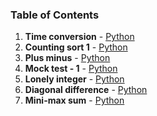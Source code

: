 ### Table of Contents
1. __Time conversion__ - [Python](Time%20Conversion.py)
1. __Counting sort 1__ - [Python](Counting%20Sort%201.py)
1. __Plus minus__ - [Python](Plus%20Minus.py)
1. __Mock test - 1__ - [Python](Mock%20Test%20-%201.py)
1. __Lonely integer__ - [Python](Lonely%20Integer.py)
1. __Diagonal difference__ - [Python](Diagonal%20Difference.py)
1. __Mini-max sum__ - [Python](Mini-Max%20Sum.py)
